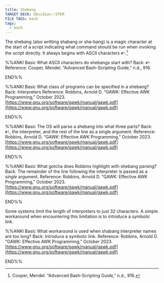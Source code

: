 ```yaml
---
title: Shebang
TARGET DECK: Obsidian::STEM
FILE TAGS: bash
tags:
  - bash
---
```


The shebang (also writting shabang or sha-bang) is a magic character at the start of a script indicating what command should be run when invoking the script directly. It always begins with ASCII characters `#!`.[^mendel]

%%ANKI
Basic
What ASCII characters do shebangs start with?
Back: `#!`
Reference: Cooper, Mendel. “Advanced Bash-Scripting Guide,” n.d., 916.
<!--ID: 1706726911458-->
END%%

%%ANKI
Basic
What class of programs can be specified in a shebang?
Back: Interpreters
Reference: Robbins, Arnold D. “GAWK: Effective AWK Programming,” October 2023. [https://www.gnu.org/software/gawk/manual/gawk.pdf](https://www.gnu.org/software/gawk/manual/gawk.pdf)
<!--ID: 1706726911461-->
END%%

%%ANKI
Basic
The OS will parse a shebang into what three parts?
Back: `#!`, the interpreter, and the rest of the line as a single argument.
Reference: Robbins, Arnold D. “GAWK: Effective AWK Programming,” October 2023. [https://www.gnu.org/software/gawk/manual/gawk.pdf](https://www.gnu.org/software/gawk/manual/gawk.pdf)
<!--ID: 1706726911464-->
END%%

%%ANKI
Basic
What gotcha does Robbins highlight with shebang parsing?
Back: The remainder of the line following the interpreter is passed as a *single* argument.
Reference: Robbins, Arnold D. “GAWK: Effective AWK Programming,” October 2023. [https://www.gnu.org/software/gawk/manual/gawk.pdf](https://www.gnu.org/software/gawk/manual/gawk.pdf)
<!--ID: 1706726911467-->
END%%

Some systems limit the length of interpreters to just 32 characters. A simple workaround when encountering this limitation is to introduce a symbolic link.

%%ANKI
Basic
What workaround is used when shabang interpreter names are too long?
Back: Introduce a symbolic link.
Reference: Robbins, Arnold D. “GAWK: Effective AWK Programming,” October 2023. [https://www.gnu.org/software/gawk/manual/gawk.pdf](https://www.gnu.org/software/gawk/manual/gawk.pdf)
<!--ID: 1706726911470-->
END%%

[^mendel]: Cooper, Mendel. “Advanced Bash-Scripting Guide,” n.d., 916.

[^robbins]: Robbins, Arnold D. “GAWK: Effective AWK Programming,” October 2023. [https://www.gnu.org/software/gawk/manual/gawk.pdf](https://www.gnu.org/software/gawk/manual/gawk.pdf)